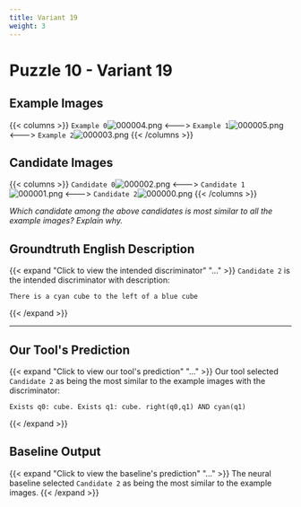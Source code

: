 ```yaml
---
title: Variant 19
weight: 3
---
```


# Puzzle 10 - Variant 19

## Example Images
{{< columns >}}
`Example 0`![000004.png](/clevr-variants/alternate-color/fovariant-19/render/images/CLEVR_val_000004.png)
<--->
`Example 1`![000005.png](/clevr-variants/alternate-color/fovariant-19/render/images/CLEVR_val_000005.png)
<--->
`Example 2`![000003.png](/clevr-variants/alternate-color/fovariant-19/render/images/CLEVR_val_000003.png)
{{< /columns >}}

## Candidate Images
{{< columns >}}
`Candidate 0`![000002.png](/clevr-variants/alternate-color/fovariant-19/render/images/CLEVR_val_000002.png)
<--->
`Candidate 1`![000001.png](/clevr-variants/alternate-color/fovariant-19/render/images/CLEVR_val_000001.png)
<--->
`Candidate 2`![000000.png](/clevr-variants/alternate-color/fovariant-19/render/images/CLEVR_val_000000.png)
{{< /columns >}}

*Which candidate among the above candidates is most similar to all the example images? Explain why.*

## Groundtruth English Description

{{< expand "Click to view the intended discriminator" "..." >}}
`Candidate 2` is the intended discriminator with description:
```plaintext 
There is a cyan cube to the left of a blue cube
```
{{< /expand >}}

---



## Our Tool's Prediction

{{< expand "Click to view our tool's prediction" "..." >}}
Our tool selected `Candidate 2` as being the most similar to the example images with the discriminator:
```plaintext
Exists q0: cube. Exists q1: cube. right(q0,q1) AND cyan(q1)
```
{{< /expand >}}



## Baseline Output

{{< expand "Click to view the baseline's prediction" "..." >}}
The neural baseline selected `Candidate 2` as being the most similar to the example images.
{{< /expand >}}

